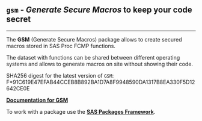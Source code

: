 ## `gsm` - *Generate Secure Macros* to keep your code secret

---

The **GSM** (Generate Secure Macros) package allows
to create secured macros stored in SAS Proc FCMP functions.

The dataset with functions can be shared between different operating systems
and allows to generate macros on site without showing their code.

SHA256 digest for the latest version of `GSM`: F*91C619E47EFAB44CCEB8B892BA1D7A8F9948590DA1317B8EA330F5D12642CE0E

[**Documentation for GSM**](./gsm.md "Documentation for GSM")

To work with a package use the [**SAS Packages Framework**](https://github.com/yabwon/SAS_PACKAGES/blob/main/README.md "SPFinit").
